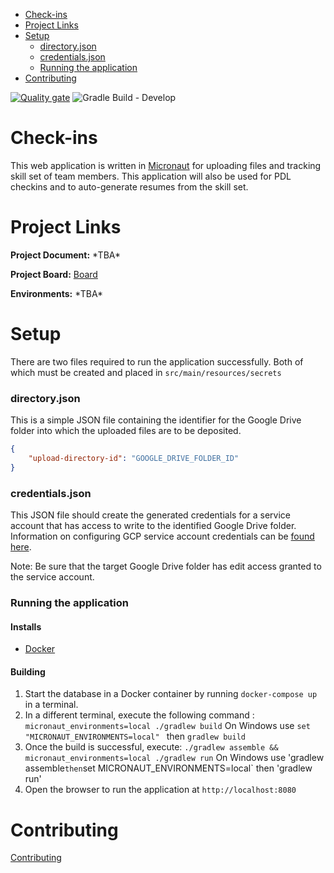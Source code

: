 <!-- TOC -->

- [Check-ins](#check-ins)
- [Project Links](#project-links)
- [Setup](#setup)
    - [directory.json](#directory-json)
    - [credentials.json](#credentials-json)
    - [Running the application](#running-the-application)
- [Contributing](#contributing)

<!-- /TOC -->
[![Quality gate](https://sonarcloud.io/api/project_badges/quality_gate?project=oci-labs_check-ins)](https://sonarcloud.io/dashboard?id=oci-labs_check-ins)
![Gradle Build - Develop](https://github.com/oci-labs/check-ins/workflows/Gradle%20Build%20-%20Develop/badge.svg)

# Check-ins
<a id="markdown-check-ins" name="check-ins"></a>
This web application is written in [Micronaut](https://micronaut.io) for uploading files and tracking skill set of team members. This application will also be used for PDL checkins and to auto-generate resumes from the skill set.

# Project Links
<a id="markdown-project-links" name="project-links"></a>
**Project Document:** \*TBA\*

**Project Board:** [Board](https://github.com/oci-labs/check-ins/projects/1)

**Environments:** \*TBA\*

# Setup
<a id="markdown-setup" name="setup"></a>
There are two files required to run the application successfully. Both of which must be created and placed in
`src/main/resources/secrets`

### directory.json
<a id="markdown-directory-json" name="directory-json"></a>
This is a simple JSON file containing the identifier for the Google Drive folder into which the uploaded files are to be deposited.

```json
{
    "upload-directory-id": "GOOGLE_DRIVE_FOLDER_ID"
}
```

### credentials.json
<a id="markdown-credentials-json" name="credentials-json"></a>
This JSON file should create the generated credentials for a service account that has access to write to the identified Google Drive folder. Information on configuring GCP service account credentials can be [found here](https://cloud.google.com/iam/docs/creating-managing-service-account-keys).

Note: Be sure that the target Google Drive folder has edit access granted to the service account.

### Running the application
<a id="markdown-running-the-application" name="running-the-application"></a>
#### Installs
- [Docker](https://docs.docker.com/get-docker/)

#### Building
1. Start the database in a Docker container by running `docker-compose up` in a terminal.
2. In a different terminal, execute the following command : `micronaut_environments=local ./gradlew build`
      On Windows use `set "MICRONAUT_ENVIRONMENTS=local" `
         then `gradlew build`
3. Once the build is successful, execute: `./gradlew assemble && micronaut_environments=local ./gradlew run`
      On Windows use 'gradlew assemble`
         then `set MICRONAUT_ENVIRONMENTS=local`
         then 'gradlew run' 
4. Open the browser to run the application at `http://localhost:8080`

# Contributing
<a id="markdown-contributing" name="contributing"></a>
[Contributing](./CONTRIBUTING.md)


